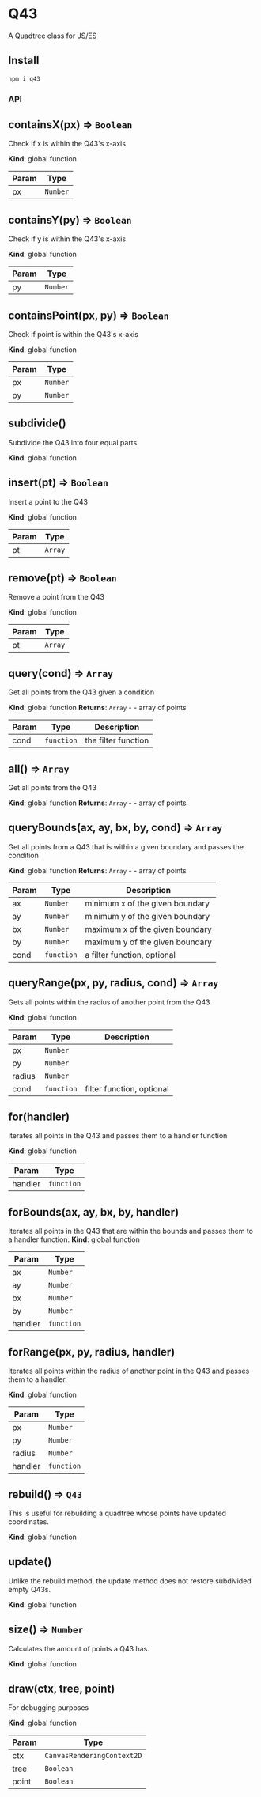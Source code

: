 # Q43
A Quadtree class for JS/ES
## Install
```bash
npm i q43
```

### API

## containsX(px) ⇒ <code>Boolean</code>
Check if x is within the Q43's x-axis

**Kind**: global function

| Param | Type |
| --- | --- |
| px | <code>Number</code> |

<a name="containsY"></a>

## containsY(py) ⇒ <code>Boolean</code>
Check if y is within the Q43's x-axis

**Kind**: global function

| Param | Type |
| --- | --- |
| py | <code>Number</code> |

<a name="containsPoint"></a>

## containsPoint(px, py) ⇒ <code>Boolean</code>
Check if point is within the Q43's x-axis

**Kind**: global function

| Param | Type |
| --- | --- |
| px | <code>Number</code> |
| py | <code>Number</code> |

<a name="subdivide"></a>

## subdivide()
Subdivide the Q43 into four equal parts.

**Kind**: global function
<a name="insert"></a>

## insert(pt) ⇒ <code>Boolean</code>
Insert a point to the Q43

**Kind**: global function

| Param | Type |
| --- | --- |
| pt | <code>Array</code> |

<a name="remove"></a>

## remove(pt) ⇒ <code>Boolean</code>
Remove a point from the Q43

**Kind**: global function

| Param | Type |
| --- | --- |
| pt | <code>Array</code> |

<a name="query"></a>

## query(cond) ⇒ <code>Array</code>
Get all points from the Q43 given a condition

**Kind**: global function
**Returns**: <code>Array</code> - - array of points

| Param | Type | Description |
| --- | --- | --- |
| cond | <code>function</code> | the filter function |

<a name="all"></a>

## all() ⇒ <code>Array</code>
Get all points from the Q43

**Kind**: global function
**Returns**: <code>Array</code> - - array of points
<a name="queryBounds"></a>

## queryBounds(ax, ay, bx, by, cond) ⇒ <code>Array</code>
Get all points from a Q43 that is within a given boundary and passes the condition

**Kind**: global function
**Returns**: <code>Array</code> - - array of points

| Param | Type | Description |
| --- | --- | --- |
| ax | <code>Number</code> | minimum x of the given boundary |
| ay | <code>Number</code> | minimum y of the given boundary |
| bx | <code>Number</code> | maximum x of the given boundary |
| by | <code>Number</code> | maximum y of the given boundary |
| cond | <code>function</code> | a filter function, optional |

<a name="queryRange"></a>

## queryRange(px, py, radius, cond) ⇒ <code>Array</code>
Gets all points within the radius of another point from the Q43

**Kind**: global function

| Param | Type | Description |
| --- | --- | --- |
| px | <code>Number</code> |  |
| py | <code>Number</code> |  |
| radius | <code>Number</code> |  |
| cond | <code>function</code> | filter function, optional |

<a name="for"></a>

## for(handler)
Iterates all points in the Q43 and passes them to a handler function

**Kind**: global function

| Param | Type |
| --- | --- |
| handler | <code>function</code> |

<a name="forBounds"></a>

## forBounds(ax, ay, bx, by, handler)
Iterates all points in the Q43 that are within the bounds
and passes them to a handler function.
**Kind**: global function

| Param | Type |
| --- | --- |
| ax | <code>Number</code> |
| ay | <code>Number</code> |
| bx | <code>Number</code> |
| by | <code>Number</code> |
| handler | <code>function</code> |

<a name="forRange"></a>

## forRange(px, py, radius, handler)
Iterates all points within the radius of another point in the Q43
and passes them to a handler.

**Kind**: global function

| Param | Type |
| --- | --- |
| px | <code>Number</code> |
| py | <code>Number</code> |
| radius | <code>Number</code> |
| handler | <code>function</code> |

<a name="rebuild"></a>

## rebuild() ⇒ <code>Q43</code>
This is useful for rebuilding a quadtree whose points have updated coordinates.

**Kind**: global function
<a name="update"></a>

## update()
Unlike the rebuild method, the update method does not restore subdivided empty Q43s.

**Kind**: global function
<a name="size"></a>

## size() ⇒ <code>Number</code>
Calculates the amount of points a Q43 has.

**Kind**: global function
<a name="draw"></a>

## draw(ctx, tree, point)
For debugging purposes

**Kind**: global function

| Param | Type |
| --- | --- |
| ctx | <code>CanvasRenderingContext2D</code> |
| tree | <code>Boolean</code> |
| point | <code>Boolean</code> |
